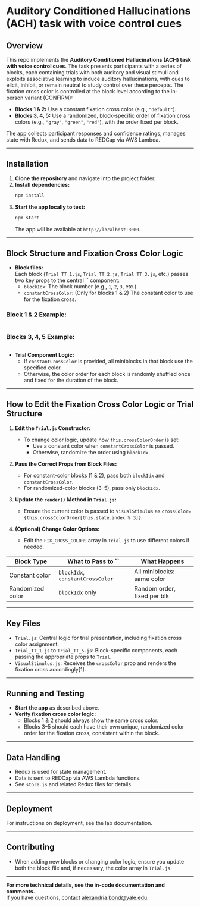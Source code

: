 # Auditory Conditioned Hallucinations (ACH) task with voice control cues

## Overview

This repo implements the **Auditory Conditioned Hallucinations (ACH) task with voice control cues**. The task presents participants with a series of blocks, each containing trials with both auditory and visual stimuli and exploits associative learning to induce auditory hallucinations, with cues to elicit, inhibit, or remain neutral to study control over these percepts. The fixation cross color is controlled at the block level according to the in-person variant (CONFIRM):

- **Blocks 1 & 2:** Use a constant fixation cross color (e.g., `"default"`).
- **Blocks 3, 4, 5:** Use a randomized, block-specific order of fixation cross colors (e.g., `"gray"`, `"green"`, `"red"`), with the order fixed per block.

The app collects participant responses and confidence ratings, manages state with Redux, and sends data to REDCap via AWS Lambda.

---

## Installation

1. **Clone the repository** and navigate into the project folder.
2. **Install dependencies:**
   ```bash
   npm install
   ```
3. **Start the app locally to test:**
   ```bash
   npm start
   ```
   The app will be available at `http://localhost:3000`.

---

## Block Structure and Fixation Cross Color Logic

- **Block files:**  
  Each block (`Trial_TT_1.js`, `Trial_TT_2.js`, `Trial_TT_3.js`, etc.) passes two key props to the central `` component:
  - `blockIdx`: The block number (e.g., `1`, `2`, `3`, etc.).
  - `constantCrossColor`: (Only for blocks 1 & 2) The constant color to use for the fixation cross.

### Block 1 & 2 Example:
```jsx

```

### Blocks 3, 4, 5 Example:
```jsx

```

- **Trial Component Logic:**
  - If `constantCrossColor` is provided, all miniblocks in that block use the specified color.
  - Otherwise, the color order for each block is randomly shuffled once and fixed for the duration of the block.

---

## How to Edit the Fixation Cross Color Logic or Trial Structure

1. **Edit the `Trial.js` Constructor:**
   - To change color logic, update how `this.crossColorOrder` is set:
     - Use a constant color when `constantCrossColor` is passed.
     - Otherwise, randomize the order using `blockIdx`.

2. **Pass the Correct Props from Block Files:**
   - For constant-color blocks (1 & 2), pass both `blockIdx` and `constantCrossColor`.
   - For randomized-color blocks (3–5), pass only `blockIdx`.

3. **Update the `render()` Method in `Trial.js`:**
   - Ensure the current color is passed to `VisualStimulus` as `crossColor={this.crossColorOrder[this.state.index % 3]}`.

4. **(Optional) Change Color Options:**
   - Edit the `FIX_CROSS_COLORS` array in `Trial.js` to use different colors if needed.

| Block Type       | What to Pass to ``              | What Happens                |
|------------------|------------------------------------------|-----------------------------|
| Constant color   | `blockIdx`, `constantCrossColor`         | All miniblocks: same color  |
| Randomized color | `blockIdx` only                          | Random order, fixed per blk |

---

## Key Files

- `Trial.js`: Central logic for trial presentation, including fixation cross color assignment.
- `Trial_TT_1.js` to `Trial_TT_5.js`: Block-specific components, each passing the appropriate props to `Trial`.
- `VisualStimulus.js`: Receives the `crossColor` prop and renders the fixation cross accordingly[1].

---

## Running and Testing

- **Start the app** as described above.
- **Verify fixation cross color logic:**
  - Blocks 1 & 2 should always show the same cross color.
  - Blocks 3–5 should each have their own unique, randomized color order for the fixation cross, consistent within the block.

---

## Data Handling

- Redux is used for state management.
- Data is sent to REDCap via AWS Lambda functions.
- See `store.js` and related Redux files for details.

---

## Deployment

For instructions on deployment, see the lab documentation.

---

## Contributing

- When adding new blocks or changing color logic, ensure you update both the block file and, if necessary, the color array in `Trial.js`.

---

**For more technical details, see the in-code documentation and comments.**  
If you have questions, contact alexandria.bond@yale.edu.
